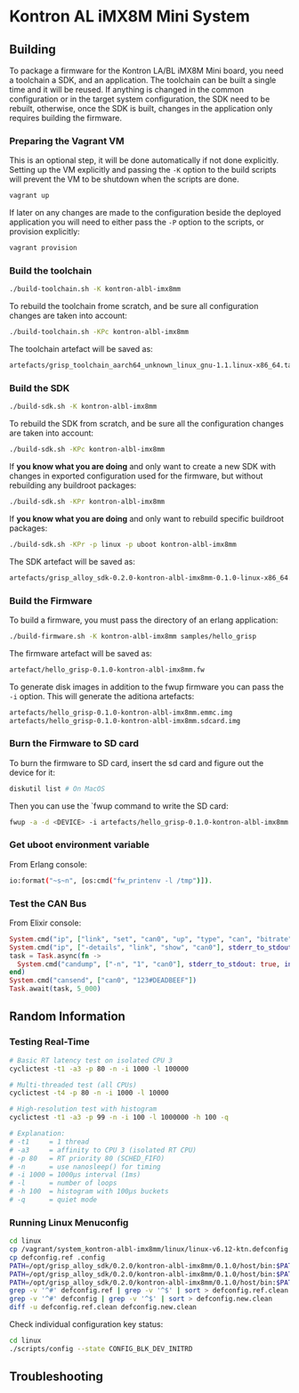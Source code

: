 # Kontron AL iMX8M Mini System

## Building

To package a firmware for the Kontron LA/BL iMX8M Mini board, you need a
toolchain a SDK, and an application. The toolchain can be built a single time
and it will be reused. If anything is changed in the common configuration or
in the target system configuration, the SDK need to be rebuilt, otherwise,
once the SDK is built, changes in the application only requires building the
firmware.


### Preparing the Vagrant VM

This is an optional step, it will be done automatically if not done explicitly.
Setting up the VM explicitly and passing the `-K` option to the build scripts
will prevent the VM to be shutdown when the scripts are done.

```sh
vagrant up
```

If later on any changes are made to the configuration beside the deployed application you
will need to either pass the `-P` option to the scripts, or provision explicitly:

```sh
vagrant provision
```


### Build the toolchain

```sh
./build-toolchain.sh -K kontron-albl-imx8mm
```

To rebuild the toolchain frome scratch, and be sure all configuration changes
are taken into account:

```sh
./build-toolchain.sh -KPc kontron-albl-imx8mm
```

The toolchain artefact will be saved as:

```sh
artefacts/grisp_toolchain_aarch64_unknown_linux_gnu-1.1.linux-x86_64.tar.xz
```


### Build the SDK

```sh
./build-sdk.sh -K kontron-albl-imx8mm
```

To rebuild the SDK from scratch, and be sure all the configuration changes are
taken into account:

```sh
./build-sdk.sh -KPc kontron-albl-imx8mm
```

If **you know what you are doing** and only want to create a new SDK with changes
in exported configuration used for the firmware, but without rebuilding any
buildroot packages:

```sh
./build-sdk.sh -KPr kontron-albl-imx8mm
```

If **you know what you are doing** and only want to rebuild specific buildroot
packages:

```sh
./build-sdk.sh -KPr -p linux -p uboot kontron-albl-imx8mm
```

The SDK artefact will be saved as:

```sh
artefacts/grisp_alloy_sdk-0.2.0-kontron-albl-imx8mm-0.1.0-linux-x86_64.tar.gz
```


### Build the Firmware

To build a firmware, you must pass the directory of an erlang application:

```sh
./build-firmware.sh -K kontron-albl-imx8mm samples/hello_grisp
```

The firmware artefact will be saved as:

```sh
artefact/hello_grisp-0.1.0-kontron-albl-imx8mm.fw
```

To generate disk images in addition to the fwup firmware you can pass the `-i`
option. This will generate the aditiona artefacts:

```sh
artefacts/hello_grisp-0.1.0-kontron-albl-imx8mm.emmc.img
artefacts/hello_grisp-0.1.0-kontron-albl-imx8mm.sdcard.img
```


### Burn the Firmware to SD card

To burn the firmware to SD card, insert the sd card and figure out the device for
it:

```sh
diskutil list # On MacOS
```

Then you can use the `fwup command to write the SD card:

```sh
fwup -a -d <DEVICE> -i artefacts/hello_grisp-0.1.0-kontron-albl-imx8mm.fw -t sdcard
```

### Get uboot environment variable

From Erlang console:

```sh
io:format("~s~n", [os:cmd("fw_printenv -l /tmp")]).
```


### Test the CAN Bus

From Elixir console:

```elixir
System.cmd("ip", ["link", "set", "can0", "up", "type", "can", "bitrate", "500000", "loopback", "on"], stderr_to_stdout: true, into: IO.stream(:stdio, :line))
System.cmd("ip", ["-details", "link", "show", "can0"], stderr_to_stdout: true, into: IO.stream(:stdio, :line))
task = Task.async(fn ->
  System.cmd("candump", ["-n", "1", "can0"], stderr_to_stdout: true, into: IO.stream(:stdio, :line))
end)
System.cmd("cansend", ["can0", "123#DEADBEEF"])
Task.await(task, 5_000)
```


## Random Information

### Testing Real-Time

```sh
# Basic RT latency test on isolated CPU 3
cyclictest -t1 -a3 -p 80 -n -i 1000 -l 100000

# Multi-threaded test (all CPUs)
cyclictest -t4 -p 80 -n -i 1000 -l 10000

# High-resolution test with histogram
cyclictest -t1 -a3 -p 99 -n -i 100 -l 1000000 -h 100 -q

# Explanation:
# -t1     = 1 thread
# -a3     = affinity to CPU 3 (isolated RT CPU)
# -p 80   = RT priority 80 (SCHED_FIFO)
# -n      = use nanosleep() for timing
# -i 1000 = 1000µs interval (1ms)
# -l      = number of loops
# -h 100  = histogram with 100µs buckets
# -q      = quiet mode
```


### Running Linux Menuconfig

```sh
cd linux
cp /vagrant/system_kontron-albl-imx8mm/linux/linux-v6.12-ktn.defconfig defconfig.ref
cp defconfig.ref .config
PATH=/opt/grisp_alloy_sdk/0.2.0/kontron-albl-imx8mm/0.1.0/host/bin:$PATH ARCH=arm64 CROSS_COMPILE=aarch64-unknown-linux-gnu- make olddefconfig
PATH=/opt/grisp_alloy_sdk/0.2.0/kontron-albl-imx8mm/0.1.0/host/bin:$PATH ARCH=arm64 CROSS_COMPILE=aarch64-unknown-linux-gnu- make menuconfig
PATH=/opt/grisp_alloy_sdk/0.2.0/kontron-albl-imx8mm/0.1.0/host/bin:$PATH ARCH=arm64 CROSS_COMPILE=aarch64-unknown-linux-gnu- make savedefconfig
grep -v '^#' defconfig.ref | grep -v '^$' | sort > defconfig.ref.clean
grep -v '^#' defconfig | grep -v '^$' | sort > defconfig.new.clean
diff -u defconfig.ref.clean defconfig.new.clean
```

Check individual configuration key status:

```sh
cd linux
./scripts/config --state CONFIG_BLK_DEV_INITRD
```


## Troubleshooting
